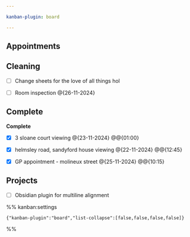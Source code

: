 ```yaml
---

kanban-plugin: board

---
```


## Appointments



## Cleaning

- [ ] Change sheets for the love of all things hol
- [ ] Room inspection @{26-11-2024}


## Complete

**Complete**
- [x] 3 sloane court viewing @{23-11-2024} @@{01:00}
- [x] helmsley road, sandyford house viewing @{22-11-2024} @@{12:45}
- [x] GP appointment - molineux street @{25-11-2024} @@{10:15}


## Projects

- [ ] Obsidian plugin for multiline alignment




%% kanban:settings
```
{"kanban-plugin":"board","list-collapse":[false,false,false,false]}
```
%%